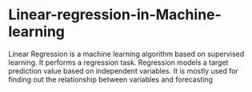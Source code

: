 # Linear-regression-in-Machine-learning
Linear Regression is a machine learning algorithm based on supervised learning. It performs a regression task. Regression models a target prediction value based on independent variables. It is mostly used for finding out the relationship between variables and forecasting
